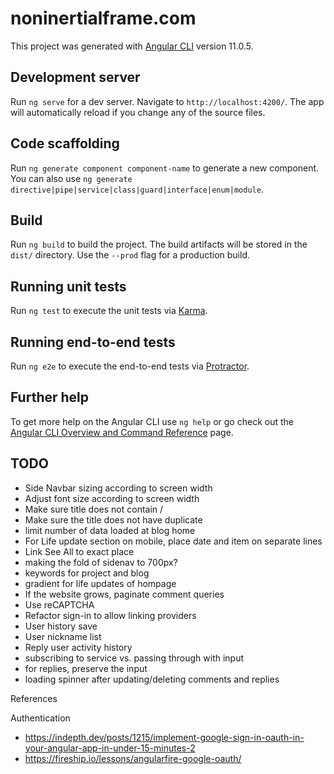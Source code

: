 # noninertialframe.com

This project was generated with [Angular CLI](https://github.com/angular/angular-cli) version 11.0.5.

## Development server

Run `ng serve` for a dev server. Navigate to `http://localhost:4200/`. The app will automatically reload if you change any of the source files.

## Code scaffolding

Run `ng generate component component-name` to generate a new component. You can also use `ng generate directive|pipe|service|class|guard|interface|enum|module`.

## Build

Run `ng build` to build the project. The build artifacts will be stored in the `dist/` directory. Use the `--prod` flag for a production build.

## Running unit tests

Run `ng test` to execute the unit tests via [Karma](https://karma-runner.github.io).

## Running end-to-end tests

Run `ng e2e` to execute the end-to-end tests via [Protractor](http://www.protractortest.org/).

## Further help

To get more help on the Angular CLI use `ng help` or go check out the [Angular CLI Overview and Command Reference](https://angular.io/cli) page.

## TODO

- Side Navbar sizing according to screen width
- Adjust font size according to screen width
- Make sure title does not contain /
- Make sure the title does not have duplicate
- limit number of data loaded at blog home
- For Life update section on mobile, place date and item on separate lines
- Link See All to exact place
- making the fold of sidenav to 700px?
- keywords for project and blog
- gradient for life updates of hompage
- If the website grows, paginate comment queries
- Use reCAPTCHA
- Refactor sign-in to allow linking providers
- User history save
- User nickname list
- Reply user activity history
- subscribing to service vs. passing through with input
- for replies, preserve the input
- loading spinner after updating/deleting comments and replies

References

Authentication
- https://indepth.dev/posts/1215/implement-google-sign-in-oauth-in-your-angular-app-in-under-15-minutes-2
- https://fireship.io/lessons/angularfire-google-oauth/